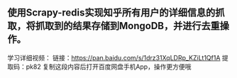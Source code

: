 ## 使用Scrapy-redis实现知乎所有用户的详细信息的抓取，将抓取到的结果存储到MongoDB，并进行去重操作。


学习详细视频：
链接：https://pan.baidu.com/s/1drz31XqLDRp_KZiLt1Qf1A 
提取码：pk82 
复制这段内容后打开百度网盘手机App，操作更方便哦
